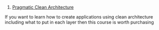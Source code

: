 1. [Pragmatic Clean Architecture](https://www.courses.milanjovanovic.tech/a/aff_q2snzxhl/external?affcode=1486372_ruzgtbgi)

If you want to learn how to create applications using clean architecture including what to put in each layer then this course is worth purchasing